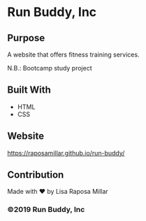 # Run Buddy, Inc

## Purpose
A website that offers fitness training services.<br>

N.B.: Bootcamp study project

## Built With
* HTML
* CSS



## Website
https://raposamillar.github.io/run-buddy/



## Contribution
Made with ❤️ by Lisa Raposa Millar 


### ©️2019 Run Buddy, Inc
